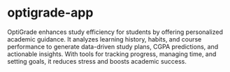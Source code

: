 # optigrade-app
OptiGrade enhances study efficiency for students by offering personalized academic guidance. It analyzes learning history, habits, and course performance to generate data-driven study plans, CGPA predictions, and actionable insights. With tools for tracking progress, managing time, and setting goals, it reduces stress and boosts academic success.
